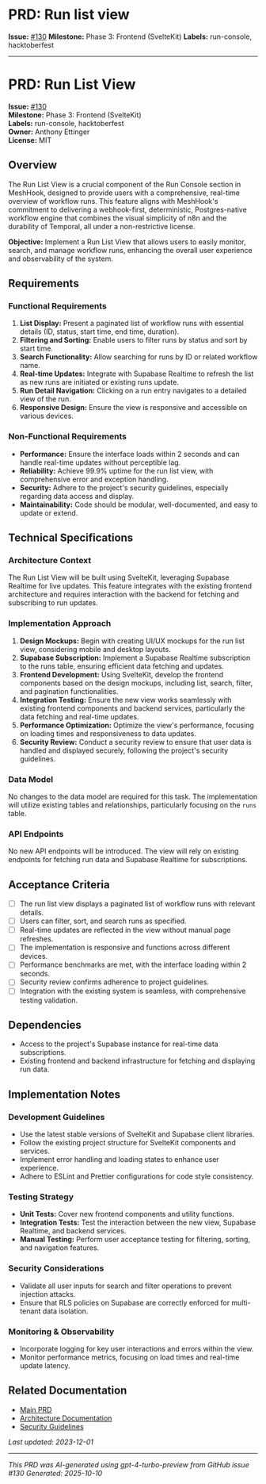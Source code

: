 # PRD: Run list view

**Issue:** [#130](https://github.com/profullstack/meshhook/issues/130)
**Milestone:** Phase 3: Frontend (SvelteKit)
**Labels:** run-console, hacktoberfest

---

# PRD: Run List View

**Issue:** [#130](https://github.com/profullstack/meshhook/issues/130)  
**Milestone:** Phase 3: Frontend (SvelteKit)  
**Labels:** run-console, hacktoberfest  
**Owner:** Anthony Ettinger  
**License:** MIT  

## Overview

The Run List View is a crucial component of the Run Console section in MeshHook, designed to provide users with a comprehensive, real-time overview of workflow runs. This feature aligns with MeshHook's commitment to delivering a webhook-first, deterministic, Postgres-native workflow engine that combines the visual simplicity of n8n and the durability of Temporal, all under a non-restrictive license.

**Objective:** Implement a Run List View that allows users to easily monitor, search, and manage workflow runs, enhancing the overall user experience and observability of the system.

## Requirements

### Functional Requirements

1. **List Display:** Present a paginated list of workflow runs with essential details (ID, status, start time, end time, duration).
2. **Filtering and Sorting:** Enable users to filter runs by status and sort by start time.
3. **Search Functionality:** Allow searching for runs by ID or related workflow name.
4. **Real-time Updates:** Integrate with Supabase Realtime to refresh the list as new runs are initiated or existing runs update.
5. **Run Detail Navigation:** Clicking on a run entry navigates to a detailed view of the run.
6. **Responsive Design:** Ensure the view is responsive and accessible on various devices.

### Non-Functional Requirements

- **Performance:** Ensure the interface loads within 2 seconds and can handle real-time updates without perceptible lag.
- **Reliability:** Achieve 99.9% uptime for the run list view, with comprehensive error and exception handling.
- **Security:** Adhere to the project's security guidelines, especially regarding data access and display.
- **Maintainability:** Code should be modular, well-documented, and easy to update or extend.

## Technical Specifications

### Architecture Context

The Run List View will be built using SvelteKit, leveraging Supabase Realtime for live updates. This feature integrates with the existing frontend architecture and requires interaction with the backend for fetching and subscribing to run updates.

### Implementation Approach

1. **Design Mockups:** Begin with creating UI/UX mockups for the run list view, considering mobile and desktop layouts.
2. **Supabase Subscription:** Implement a Supabase Realtime subscription to the runs table, ensuring efficient data fetching and updates.
3. **Frontend Development:** Using SvelteKit, develop the frontend components based on the design mockups, including list, search, filter, and pagination functionalities.
4. **Integration Testing:** Ensure the new view works seamlessly with existing frontend components and backend services, particularly the data fetching and real-time updates.
5. **Performance Optimization:** Optimize the view's performance, focusing on loading times and responsiveness to data updates.
6. **Security Review:** Conduct a security review to ensure that user data is handled and displayed securely, following the project's security guidelines.

### Data Model

No changes to the data model are required for this task. The implementation will utilize existing tables and relationships, particularly focusing on the `runs` table.

### API Endpoints

No new API endpoints will be introduced. The view will rely on existing endpoints for fetching run data and Supabase Realtime for subscriptions.

## Acceptance Criteria

- [ ] The run list view displays a paginated list of workflow runs with relevant details.
- [ ] Users can filter, sort, and search runs as specified.
- [ ] Real-time updates are reflected in the view without manual page refreshes.
- [ ] The implementation is responsive and functions across different devices.
- [ ] Performance benchmarks are met, with the interface loading within 2 seconds.
- [ ] Security review confirms adherence to project guidelines.
- [ ] Integration with the existing system is seamless, with comprehensive testing validation.

## Dependencies

- Access to the project's Supabase instance for real-time data subscriptions.
- Existing frontend and backend infrastructure for fetching and displaying run data.

## Implementation Notes

### Development Guidelines

- Use the latest stable versions of SvelteKit and Supabase client libraries.
- Follow the existing project structure for SvelteKit components and services.
- Implement error handling and loading states to enhance user experience.
- Adhere to ESLint and Prettier configurations for code style consistency.

### Testing Strategy

- **Unit Tests:** Cover new frontend components and utility functions.
- **Integration Tests:** Test the interaction between the new view, Supabase Realtime, and backend services.
- **Manual Testing:** Perform user acceptance testing for filtering, sorting, and navigation features.

### Security Considerations

- Validate all user inputs for search and filter operations to prevent injection attacks.
- Ensure that RLS policies on Supabase are correctly enforced for multi-tenant data isolation.

### Monitoring & Observability

- Incorporate logging for key user interactions and errors within the view.
- Monitor performance metrics, focusing on load times and real-time update latency.

## Related Documentation

- [Main PRD](../PRD.md)
- [Architecture Documentation](../Architecture.md)
- [Security Guidelines](../Security.md)

*Last updated: 2023-12-01*

---

*This PRD was AI-generated using gpt-4-turbo-preview from GitHub issue #130*
*Generated: 2025-10-10*
